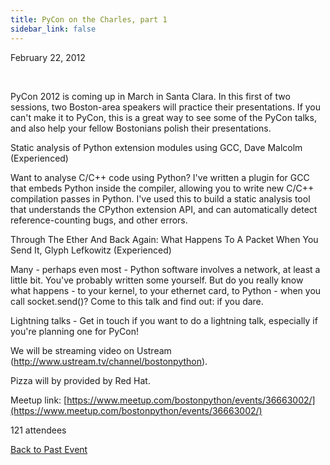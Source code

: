 ```yaml
---
title: PyCon on the Charles, part 1
sidebar_link: false
---
```


February 22, 2012


   

PyCon 2012 is coming up in March in Santa Clara. In this first of two sessions, two Boston-area speakers will practice their presentations. If you can't make it to PyCon, this is a great way to see some of the PyCon talks, and also help your fellow Bostonians polish their presentations.

Static analysis of Python extension modules using GCC, Dave Malcolm (Experienced)

Want to analyse C/C++ code using Python? I've written a plugin for GCC that embeds Python inside the compiler, allowing you to write new C/C++ compilation passes in Python. I've used this to build a static analysis tool that understands the CPython extension API, and can automatically detect reference-counting bugs, and other errors.

Through The Ether And Back Again: What Happens To A Packet When You Send It, Glyph Lefkowitz (Experienced)

Many - perhaps even most - Python software involves a network, at least a little bit. You've probably written some yourself. But do you really know what happens - to your kernel, to your ethernet card, to Python - when you call socket.send()? Come to this talk and find out: if you dare.

Lightning talks - Get in touch if you want to do a lightning talk, especially if you're planning one for PyCon!

We will be streaming video on Ustream (http://www.ustream.tv/channel/bostonpython).

Pizza will by provided by Red Hat.


Meetup link: [https://www.meetup.com/bostonpython/events/36663002/](https://www.meetup.com/bostonpython/events/36663002/)

121 attendees

[Back to Past Event](past-events.md)